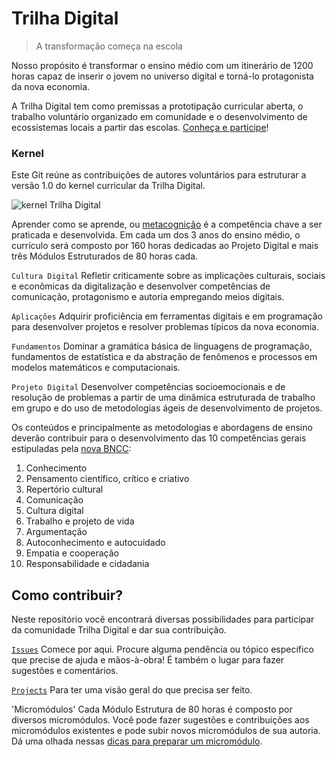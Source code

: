 # Trilha Digital
> A transformação começa na escola

Nosso propósito é transformar o ensino médio com um itinerário de 1200 horas capaz de inserir o jovem no universo digital e torná-lo protagonista da nova economia.

A Trilha Digital tem como premissas a prototipação curricular aberta, o trabalho voluntário organizado em comunidade e o desenvolvimento de ecossistemas locais a partir das escolas. [Conheça e participe](https://www.canva.com/design/DADeDqLa6MQ/bBgCNGM6knhY0TXNUCbwgw/view?website#2:trilha-digital:6)!

### Kernel

Este Git reúne as contribuições de autores voluntários para estruturar a versão 1.0 do kernel curricular da Trilha Digital.

![kernel Trilha Digital](https://github.com/mauro-zac/Trilha-Digital/blob/master/Trilha%20Digital.jpg)

Aprender como se aprende, ou [metacognição](https://en.wikipedia.org/wiki/Metacognition) é a competência chave a ser praticada e desenvolvida. Em cada um dos 3 anos do ensino médio, o currículo será composto por 160 horas dedicadas ao Projeto Digital e mais três Módulos Estruturados de 80 horas cada.

`Cultura Digital` Refletir criticamente sobre as implicações culturais, sociais e econômicas da digitalização e desenvolver competências de comunicação, protagonismo e autoria empregando meios digitais. 

`Aplicações` Adquirir proficiência em ferramentas digitais e em programação para desenvolver projetos e resolver problemas típicos da nova economia.

`Fundamentos` Dominar a gramática básica de linguagens de programação, fundamentos de estatística e da abstração de fenômenos e processos em modelos matemáticos e computacionais.

`Projeto Digital` Desenvolver competências socioemocionais e de resolução de problemas a partir de uma dinâmica estruturada de trabalho em grupo e do uso de metodologias ágeis de desenvolvimento de projetos.

Os conteúdos e principalmente as metodologias e abordagens de ensino deverão contribuir para o desenvolvimento das 10 competências gerais estipuladas pela [nova BNCC](http://porvir.org/entenda-10-competencias-gerais-orientam-base-nacional-comum-curricular/):

1. Conhecimento
1. Pensamento científico, crítico e criativo
1. Repertório cultural
1. Comunicação
1. Cultura digital
1. Trabalho e projeto de vida
1. Argumentação
1. Autoconhecimento e autocuidado
1. Empatia e cooperação
1. Responsabilidade e cidadania

## Como contribuir?

Neste repositório você encontrará diversas possibilidades para participar da comunidade Trilha Digital e dar sua contribuição.

[`Issues`](https://github.com/mauro-zac/Trilha-Digital/issues) Comece por aqui. Procure alguma pendência ou tópico específico que precise de ajuda e mãos-à-obra! É também o lugar para fazer sugestões e comentários.

[`Projects`](https://github.com/mauro-zac/Trilha-Digital/projects) Para ter uma visão geral do que precisa ser feito.

'Micromódulos' Cada Módulo Estrutura de 80 horas é composto por diversos micromódulos. Você pode fazer sugestões e contribuições aos micromódulos existentes e pode subir novos micromódulos de sua autoria. Dá uma olhada nessas [dicas para preparar um micromódulo](https://github.com/mauro-zac/Trilha-Digital/blob/master/módulos/micromodulos.md). 


